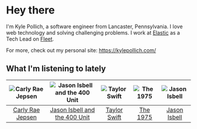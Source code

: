 # Hey there


I'm Kyle Pollich, a software engineer from Lancaster, Pennsylvania. I love web technology and solving challenging problems.
I work at [Elastic](https://www.elastic.co/) as a Tech Lead on [Fleet](https://www.elastic.co/guide/en/fleet/current/fleet-overview.html).

For more, check out my personal site: https://kylepollich.com/

## What I'm listening to lately

<!-- begin artists -->
  |![Carly Rae Jepsen](https://i.scdn.co/image/ab6761610000f1788272bf414106646e0e4a89f3)|![Jason Isbell and the 400 Unit](https://i.scdn.co/image/ab6761610000f178f3ee3b123b3fdcd415559e5a)|![Taylor Swift](https://i.scdn.co/image/ab6761610000f1786a224073987b930f99adc706)|![The 1975](https://i.scdn.co/image/ab6761610000f17889348336354096fd4e36ca73)|![Jason Isbell](https://i.scdn.co/image/ab6761610000f1784d03c4e0dacde5c1702c7c2f)|
  |:---:|:---:|:---:|:---:|:---:|
  |[Carly Rae Jepsen](https://open.spotify.com/artist/6sFIWsNpZYqfjUpaCgueju)|[Jason Isbell and the 400 Unit](https://open.spotify.com/artist/3Lg3FGwBxOGuefqekQzRUf)|[Taylor Swift](https://open.spotify.com/artist/06HL4z0CvFAxyc27GXpf02)|[The 1975](https://open.spotify.com/artist/3mIj9lX2MWuHmhNCA7LSCW)|[Jason Isbell](https://open.spotify.com/artist/3Q8wgwyVVv0z4UEh1HB0KY)|
<!-- end artists -->
